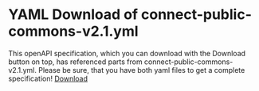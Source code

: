 # YAML Download of connect-public-commons-v2.1.yml
This openAPI specification, which you can download with the Download button on top, has referenced parts from
connect-public-commons-v2.1.yml. Please be sure, that you have both yaml files
to get a complete specification! <a class="link-button" href="connect-public-commons-v2.1.yml">Download</a>
